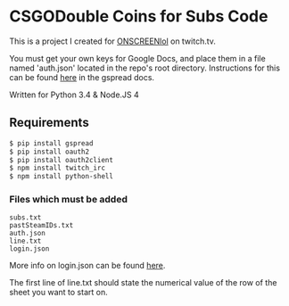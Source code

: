 # CSGODouble Coins for Subs Code
This is a project I created for [ONSCREENlol][craig] on twitch.tv.

You must get your own keys for Google Docs, and place them in a file named 'auth.json' located in the repo's root directory. Instructions for this can be found [here][docs] in the gspread docs.

Written for Python 3.4 & Node.JS 4

## Requirements

``` sh
$ pip install gspread
$ pip install oauth2
$ pip install oauth2client
$ npm install twitch_irc
$ npm install python-shell
```
### Files which must be added

```
subs.txt
pastSteamIDs.txt
auth.json
line.txt
login.json
```
More info on login.json can be found [here][wiki].

The first line of line.txt should state the numerical value of the row of the sheet you want to start on.

[craig]: <twitch.tv/onscreenlol>
[docs]:<http://gspread.readthedocs.io/en/latest/oauth2.html>
[wiki]:<https://github.com/artemisbot/TwitchDoubleBot/wiki/login.json>

